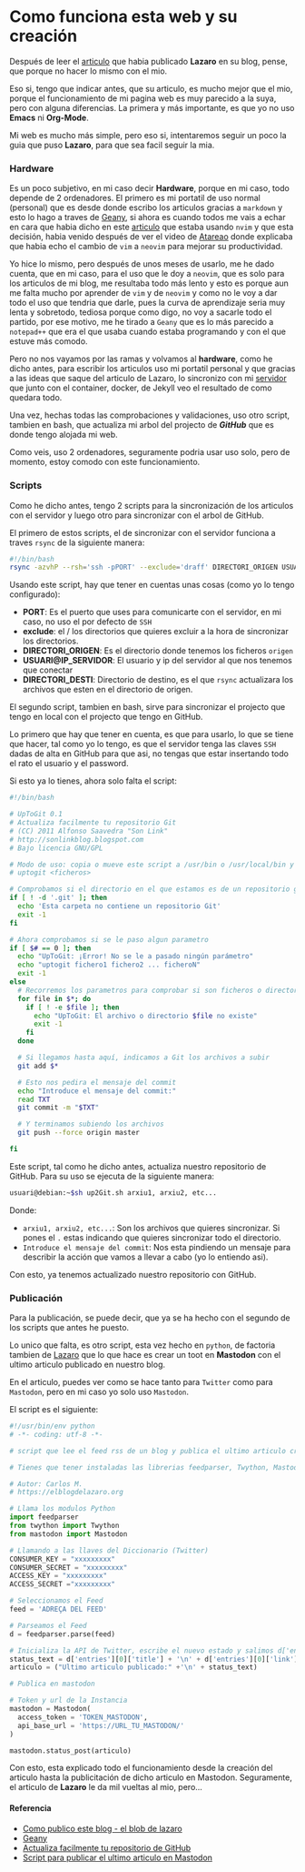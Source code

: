 # Como funciona esta web y su creación

Después de leer el [articulo](https://elblogdelazaro.org/posts/2023-05-08-como-publico-este-blog) que habia publicado **Lazaro** en su blog, pense, que porque no hacer lo mismo con el mio.

<!--more-->

Eso si, tengo que indicar antes, que su articulo, es mucho mejor que el mio, porque el funcionamiento de mi pagina web es muy parecido a la suya, pero con alguna diferencias. La primera y más importante, es que yo no uso **Emacs** ni **Org-Mode**.

Mi web es mucho más simple, pero eso si, intentaremos seguir un poco la guia que puso **Lazaro**, para que sea facil seguir la mia.

### Hardware
Es un poco subjetivo, en mi caso decir **Hardware**, porque en mi caso, todo depende de 2 ordenadores. El primero es mi portatil de uso normal (personal) que es desde donde escribo los articulos gracias a `markdown` y esto lo hago a traves de [Geany](https://www.geany.org), si ahora es cuando todos me vais a echar en cara que habia dicho en este [articulo](2022-12-19-cambiando-de-editor-neovim.md) que estaba usando `nvim` y que esta decisión, habia venido después de ver el video de [Atareao](https://www.youtube.com/watch?v=SoDjVPr5_Go&list=PL3lTiK2rXrUEL52KOZcTBsoLMndfFBV2Q) donde explicaba que habia echo el cambio de `vim` a `neovim` para mejorar su productividad.

Yo hice lo mismo, pero después de unos meses de usarlo, me he dado cuenta, que en mi caso, para el uso que le doy a `neovim`, que es solo para los articulos de mi blog, me resultaba todo más lento y esto es porque aun me falta mucho por aprender de `vim` y de `neovim` y como no le voy a dar todo el uso que tendria que darle, pues la curva de aprendizaje seria muy lenta y sobretodo, tediosa porque como digo, no voy a sacarle todo el partido, por ese motivo, me he tirado a `Geany` que es lo más parecido a `notepad++` que era el que usaba cuando estaba programando y con el que estuve más comodo.

Pero no nos vayamos por las ramas y volvamos al **hardware**, como he dicho antes, para escribir los articulos uso mi portatil personal y que gracias a las ideas que saque del articulo de Lazaro, lo sincronizo con mi [servidor](2023-08-01-de-nuevo-cambiando-servidor.md) que junto con el container, docker, de Jekyll veo el resultado de como quedara todo.

Una vez, hechas todas las comprobaciones y validaciones, uso otro script, tambien en bash, que actualiza mi arbol del projecto de ***GitHub*** que es donde tengo alojada mi web.

Como veis, uso 2 ordenadores, seguramente podria usar uso solo, pero de momento, estoy comodo con este funcionamiento.

### Scripts
Como he dicho antes, tengo 2 scripts para la sincronización de los articulos con el servidor y luego otro para sincronizar con el arbol de GitHub.

El primero de estos scripts, el de sincronizar con el servidor funciona a traves `rsync` de la siguiente manera:
```bash
#!/bin/bash
rsync -azvhP --rsh='ssh -pPORT' --exclude='draff' DIRECTORI_ORIGEN USUARI@IP_SERVIDOR:/DIRECTORI_DESTI
```

Usando este script, hay que tener en cuentas unas cosas (como yo lo tengo configurado):
- **PORT**: Es el puerto que uses para comunicarte con el servidor, en mi caso, no uso el por defecto de `SSH`
- **exclude**: el / los directorios que quieres excluir a la hora de sincronizar los directorios.
- **DIRECTORI_ORIGEN**: Es el directorio donde tenemos los ficheros `origen`
- **USUARI@IP_SERVIDOR**: El usuario y ip del servidor al que nos tenemos que conectar
- **DIRECTORI_DESTI**: Directorio de destino, es el que `rsync` actualizara los archivos que esten en el directorio de origen.

El segundo script, tambien en bash, sirve para sincronizar el projecto que tengo en local con el projecto que tengo en GitHub. 

Lo primero que hay que tener en cuenta, es que para usarlo, lo que se tiene que hacer, tal como yo lo tengo, es que el servidor tenga las claves `SSH` dadas de alta en GitHub para que asi, no tengas que estar insertando todo el rato el usuario y el password.

Si esto ya lo tienes, ahora solo falta el script:
```bash
#!/bin/bash

# UpToGit 0.1
# Actualiza facilmente tu repositorio Git
# (CC) 2011 Alfonso Saavedra "Son Link"
# http://sonlinkblog.blogspot.com
# Bajo licencia GNU/GPL

# Modo de uso: copia o mueve este script a /usr/bin o /usr/local/bin y desde el directorio donde se encuentre la copia de un repo git, ejecútalo de esta manera:
# uptogit <ficheros>

# Comprobamos si el directorio en el que estamos es de un repositorio git
if [ ! -d '.git' ]; then
  echo 'Esta carpeta no contiene un repositorio Git'
  exit -1
fi

# Ahora comprobamos si se le paso algun parametro
if [ $# == 0 ]; then
  echo "UpToGit: ¡Error! No se le a pasado ningún parámetro"
  echo "uptogit fichero1 fichero2 ... ficheroN"
  exit -1
else
  # Recorremos los parametros para comprobar si son ficheros o directorios
  for file in $*; do
    if [ ! -e $file ]; then
      echo "UpToGit: El archivo o directorio $file no existe"
      exit -1
    fi
  done

  # Si llegamos hasta aquí, indicamos a Git los archivos a subir
  git add $*

  # Esto nos pedira el mensaje del commit
  echo "Introduce el mensaje del commit:"
  read TXT
  git commit -m "$TXT"

  # Y terminamos subiendo los archivos
  git push --force origin master

fi
```
Este script, tal como he dicho antes, actualiza nuestro repositorio de GitHub. Para su uso se ejecuta de la siguiente manera:
```bash
usuari@debian:~$sh up2Git.sh arxiu1, arxiu2, etc...
```

Donde:
- `arxiu1, arxiu2, etc...`: Son los archivos que quieres sincronizar. Si pones el `.` estas indicando que quieres sincronizar todo el directorio.
- `Introduce el mensaje del commit`: Nos esta pindiendo un mensaje para describir la acción que vamos a llevar a cabo (yo lo entiendo asi).

Con esto, ya tenemos actualizado nuestro repositorio con GitHub.

### Publicación
Para la publicación, se puede decir, que ya se ha hecho con el segundo de los scripts que antes he puesto.

Lo unico que falta, es otro script, esta vez hecho en `python`, de factoria tambien de [Lazaro](https://elblogdelazaro.org/posts/2021-08-16-bot-en-python-para-publicar-un-feed-de-forma-aleatorios-en-twitter-y-mastodom) que lo que hace es crear un toot en **Mastodon** con el ultimo articulo publicado en nuestro blog.

En el articulo, puedes ver como se hace tanto para `Twitter` como para `Mastodon`, pero en mi caso yo solo uso `Mastodon`.

El script es el siguiente:
```python
#!/usr/bin/env python
# -*- coding: utf-8 -*-

# script que lee el feed rss de un blog y publica el ultimo articulo creado en Mastodon

# Tienes que tener instaladas las librerias feedparser, Twython, Mastodon

# Autor: Carlos M.
# https://elblogdelazaro.org

# Llama los modulos Python
import feedparser
from twython import Twython
from mastodon import Mastodon

# Llamando a las llaves del Diccionario (Twitter)
CONSUMER_KEY = "xxxxxxxxx"
CONSUMER_SECRET = "xxxxxxxxx"
ACCESS_KEY = "xxxxxxxxx"
ACCESS_SECRET ="xxxxxxxxx"

# Seleccionamos el Feed
feed = 'ADREÇA DEL FEED'

# Parseamos el Feed
d = feedparser.parse(feed)

# Inicializa la API de Twitter, escribe el nuevo estado y salimos d['entries'][0] es el último articulo publicado
status_text = d['entries'][0]['title'] + '\n' + d['entries'][0]['link']
articulo = ("Ultimo articulo publicado:" +'\n' + status_text)

# Publica en mastodon

# Token y url de la Instancia
mastodon = Mastodon(
  access_token = 'TOKEN_MASTODON',
  api_base_url = 'https://URL_TU_MASTODON/'
)

mastodon.status_post(articulo)
```

Con esto, esta explicado todo el funcionamiento desde la creación del articulo hasta la publicitación de dicho articulo en Mastodon. Seguramente, el articulo de **Lazaro** le da mil vueltas al mio, pero...
#### Referencia
- [Como publico este blog - el blob de lazaro](https://elblogdelazaro.org/posts/2023-05-08-como-publico-este-blog)
- [Geany](https://www.geany.org)
- [Actualiza facilmente tu repositorio de GitHub](https://sonlinkblog.blogspot.com)
- [Script para publicar el ultimo articulo en Mastodon](https://elblogdelazaro.org/posts/2021-08-16-bot-en-python-para-publicar-un-feed-de-forma-aleatorios-en-twitter-y-mastodom)

